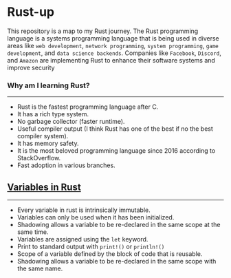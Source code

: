 # Rust-up

This repository is a map to my Rust journey. The Rust programming language is a systems programming language that is being used in diverse areas like `web development`, `network programming`, `system programming`, `game development`, and `data science backends`. Companies like `Facebook`, `Discord`, and `Amazon` are implementing Rust to enhance their software systems and improve security

### Why am I learning Rust?
<hr/>

* Rust is the fastest programming language after C.
* It has a rich type system.
* No garbage collector (faster runtime).
* Useful compiler output (I think Rust has one of the best if no the best compiler system).
* It has memory safety.
* It is the most beloved programming language since 2016 according to StackOverflow.
* Fast adoption in various branches.


## [Variables in Rust](https://github.com/Dolamu-TheDataGuy/Rust-up/tree/main/Programs/rust_variables)
<hr/>

*  Every variable in rust is intrinsically immutable.
*  Variables can only be used when it has been initialized.
*  Shadowing allows a variable to be re-declared in the same scope at the same time.
*  Variables are assigned using the `let` keyword.
*  Print to standard output with `print!()` or `println!()`
*  Scope of a variable defined by the block of code that is reusable.
*  Shadowing allows a variable to be re-declared in the same scope with the same name.
